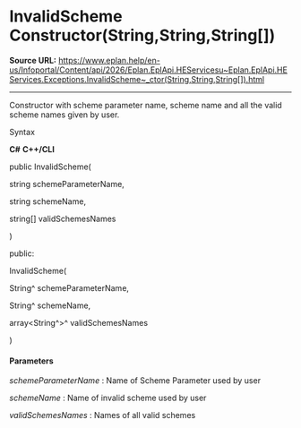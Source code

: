 # InvalidScheme Constructor(String,String,String[])

**Source URL:** https://www.eplan.help/en-us/Infoportal/Content/api/2026/Eplan.EplApi.HEServicesu~Eplan.EplApi.HEServices.Exceptions.InvalidScheme~_ctor(String,String,String[]).html

---

Constructor with scheme parameter name, scheme name and all the valid scheme names given by user.

Syntax

**C#**
**C++/CLI**


public InvalidScheme( 

   string schemeParameterName,

   string schemeName,

   string[] validSchemesNames

)

public:

InvalidScheme( 

   String^ schemeParameterName,

   String^ schemeName,

   array<String^>^ validSchemesNames

)


#### Parameters

*schemeParameterName*
:   Name of Scheme Parameter used by user

*schemeName*
:   Name of invalid scheme used by user

*validSchemesNames*
:   Names of all valid schemes
